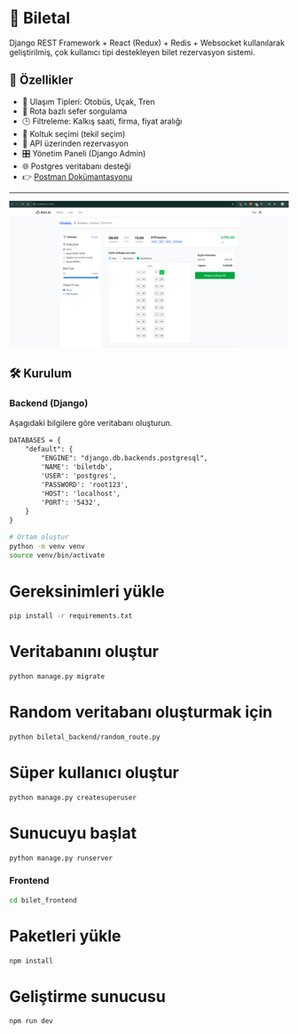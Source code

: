 # 🎫 Biletal


Django REST Framework + React (Redux) + Redis + Websocket kullanılarak geliştirilmiş, çok kullanıcı tipi destekleyen bilet rezervasyon sistemi.

## 🚀 Özellikler

- 🚌 Ulaşım Tipleri: Otobüs, Uçak, Tren
- 📍 Rota bazlı sefer sorgulama
- 🕒 Filtreleme: Kalkış saati, firma, fiyat aralığı
- 💺 Koltuk seçimi (tekil seçim)
- 🧾 API üzerinden rezervasyon
- 🎛️ Yönetim Paneli (Django Admin)
- 🌐 Postgres veritabanı desteği
- 👉 [Postman Dokümantasyonu](https://documenter.getpostman.com/view/16848466/2sB3HonJwn)


---

![Uygulama Ekran Görüntüsü](biletal.png)


## 🛠️ Kurulum

### Backend (Django)

Aşagıdaki bilgilere göre veritabanı oluşturun.
```
DATABASES = {
    "default": {
        "ENGINE": "django.db.backends.postgresql",
        'NAME': 'biletdb',
        'USER': 'postgres',
        'PASSWORD': 'root123',
        'HOST': 'localhost',
        'PORT': '5432',
    }
}
```


```bash
# Ortam oluştur
python -m venv venv
source venv/bin/activate
```
# Gereksinimleri yükle
```bash
pip install -r requirements.txt
```

# Veritabanını oluştur
```bash
python manage.py migrate
```

# Random veritabanı oluşturmak için
```bash
python biletal_backend/random_route.py
```

# Süper kullanıcı oluştur
```bash
python manage.py createsuperuser
```

# Sunucuyu başlat
```bash
python manage.py runserver
```

### Frontend
```bash
cd bilet_frontend
```

# Paketleri yükle
```bash
npm install
```

# Geliştirme sunucusu
```bash
npm run dev
```

